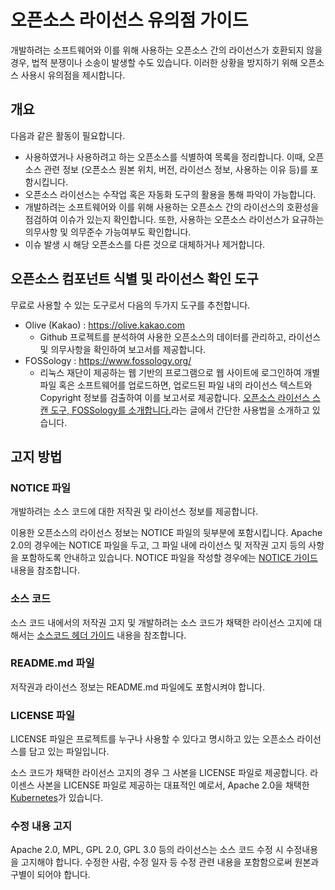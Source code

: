 # 오픈소스 라이선스 유의점 가이드

개발하려는 소프트웨어와 이를 위해 사용하는 오픈소스 간의 라이선스가 호환되지 않을 경우, 법적 분쟁이나 소송이 발생할 수도 있습니다. 이러한 상황을 방지하기 위해 오픈소스 사용시  유의점을 제시합니다.

## 개요
다음과 같은 활동이 필요합니다.
- 사용하였거나 사용하려고 하는 오픈소스를 식별하여 목록을 정리합니다. 이때, 오픈소스 관련 정보 (오픈소스 원본 위치, 버전, 라이선스 정보, 사용하는 이유 등)를 포함시킵니다.
- 오픈소스 라이선스는 수작업 혹은 자동화 도구의 활용을 통해 파악이 가능합니다.
- 개발하려는 소프트웨어와 이를 위해 사용하는 오픈소스 간의 라이선스의 호환성을 점검하여 이슈가 있는지 확인합니다. 또한, 사용하는 오픈소스 라이선스가 요규하는 의무사항 및 의무준수 가능여부도 확인합니다.
- 이슈 발생 시 해당 오픈소스를 다른 것으로 대체하거나 제거합니다. 

## 오픈소스 컴포넌트 식별 및 라이선스 확인 도구
무료로 사용할 수 있는 도구로서 다음의 두가지 도구를 추천합니다.
- Olive (Kakao) : https://olive.kakao.com
    - Github 프로젝트를 분석하여 사용한 오픈소스의 데이터를 관리하고, 라이선스 및 의무사항을 확인하여 보고서를 제공합니다.
- FOSSology : https://www.fossology.org/
    - 리눅스 재단이 제공하는 웹 기반의 프로그램으로 웹 사이트에 로그인하여 개별 파일 혹은 소프트웨어를 업로드하면, 업로드된 파일 내의 라이선스 텍스트와 Copyright 정보를 검출하여 이를 보고서로 제공합니다. [오픈소스 라이선스 스캔 도구, FOSSology를 소개합니다.](https://devocean.sk.com/opensource/techBoardDetail.do?ID=158882)라는 글에서 간단한 사용법을 소개하고 있습니다.

## 고지 방법

### NOTICE 파일
개발하려는 소스 코드에 대한 저작권 및 라이선스 정보를 제공합니다. 

이용한 오픈소스의 라이선스 정보는 NOTICE 파일의 뒷부분에 포함시킵니다. Apache 2.0의 경우에는 NOTICE 파일을 두고, 그 파일 내에 라이선스 및 저작권 고지 등의 사항을 포함하도록 안내하고 있습니다. NOTICE 파일을 작성할 경우에는 [NOTICE 가이드](./04-notice-guide.md) 내용을 참조합니다. 

### 소스 코드 
소스 코드 내에서의 저작권 고지 및 개발하려는 소스 코드가 채택한 라이선스 고지에 대해서는 [소스코드 헤더 가이드](./02-source-code-header-guide.md) 내용을 참조합니다.

### README.md 파일
저작권과 라이선스 정보는 README.md 파일에도 포함시켜야 합니다.

### LICENSE 파일
LICENSE 파일은 프로젝트를 누구나 사용할 수 있다고 명시하고 있는 오픈소스 라이선스를 담고 있는 파일입니다. 

소스 코드가 채택한 라이선스 고지의 경우 그 사본을 LICENSE 파일로 제공합니다. 라이센스 사본을 LICENSE 파일로 제공하는 대표적인 예로서, Apache 2.0을 채택한 [Kubernetes](https://raw.githubusercontent.com/kubernetes/kubernetes/master/LICENSE)가 있습니다.

### 수정 내용 고지
Apache 2.0, MPL, GPL 2.0, GPL 3.0 등의 라이선스는 소스 코드 수정 시 수정내용을 고지해야 합니다. 수정한 사람, 수정 일자 등 수정 관련 내용을 포함함으로써 원본과 구별이 되어야 합니다.
